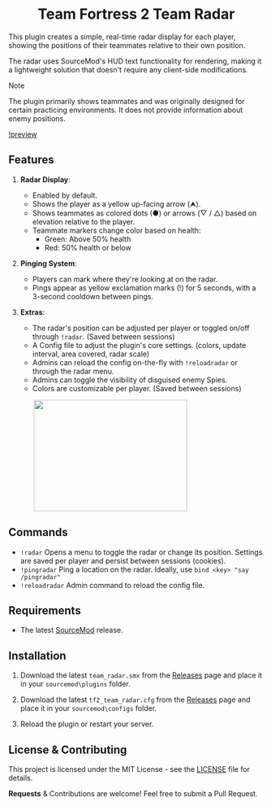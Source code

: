 <h1 align="center">Team Fortress 2 Team Radar</h1>

This plugin creates a simple, real-time radar display for each player, showing the positions of their teammates relative to their own position. 

The radar uses SourceMod's HUD text functionality for rendering, making it a lightweight solution that doesn't require any client-side modifications.

> [!NOTE]
> The plugin primarily shows teammates and was originally designed for certain practicing environments. It does not provide information about enemy positions.

[!preview](https://github.com/user-attachments/assets/ad62b058-3dfc-434b-af11-4e0039e1d05f)

## Features

1. **Radar Display**:
   - Enabled by default.
   - Shows the player as a yellow up-facing arrow (⮝).
   - Shows teammates as colored dots (●) or arrows (▽ / △) based on elevation relative to the player.
   - Teammate markers change color based on health:
     - Green: Above 50% health
     - Red: 50% health or below

3. **Pinging System**:
   - Players can mark where they're looking at on the radar.
   - Pings appear as yellow exclamation marks (!) for 5 seconds, with a 3-second cooldown between pings.

4. **Extras**:
   - The radar's position can be adjusted per player or toggled on/off through `!radar`. (Saved between sessions)
   - A Config file to adjust the plugin's core settings. (colors, update interval, area covered, radar scale)
   - Admins can reload the config on-the-fly with `!reloadradar` or through the radar menu.   
   - Admins can toggle the visibility of disguised enemy Spies.
   - Colors are customizable per player. (Saved between sessions)


<p>
  <img width="302" height="219" src="https://github.com/user-attachments/assets/e14af3b3-9129-44cd-b9f4-312010302db9" hspace="50">
</p>

## Commands

- `!radar` Opens a menu to toggle the radar or change its position. Settings are saved per player and persist between sessions (cookies).
- `!pingradar` Ping a location on the radar. Ideally, use `bind <key> "say /pingradar"`
- `!reloadradar` Admin command to reload the config file.

## Requirements

- The latest [SourceMod](https://www.sourcemod.net/downloads.php) release.

## Installation

1. Download the latest `team_radar.smx` from the [Releases](https://github.com/vexx-sm/tf2-team-radar/releases) page and place it in your `sourcemod\plugins` folder.
	
2. Download the latest `tf2_team_radar.cfg` from the [Releases](https://github.com/vexx-sm/tf2-team-radar/releases) page and place it in your `sourcemod\configs` folder.
	
3. Reload the plugin or restart your server.

## License & Contributing

This project is licensed under the MIT License - see the [LICENSE](LICENSE) file for details.

**Requests** & Contributions are welcome! Feel free to submit a Pull Request.
